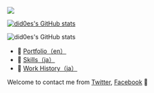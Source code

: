 ![](https://pbs.twimg.com/media/D_rFr1fVUAEMB6i?format=jpg)

[![did0es's GitHub stats](https://github-readme-stats.vercel.app/api?username=shuta13&show_icons=true&theme=dracula)](https://github.com/anuraghazra/github-readme-stats)

![did0es's GitHub stats](https://github-readme-stats.vercel.app/api?username=shuta13&hide=contribs,prs)

- :art: [Portfolio（en）](https://did0es.me)
- :wrench: [Skills（ja）](https://scrapbox.io/did0es/出来る・出来ない)
- :luggage: [Work History（ja）](https://www.wantedly.com/id/did0es)

Welcome to contact me from [Twitter](https://twitter.com/did0es), [Facebook](https://www.facebook.com/profile.php?id=100028982675881) :wave:

